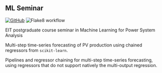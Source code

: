 ## ML Seminar

[![GitHub](https://img.shields.io/github/license/sarajcev/Seminar)](./LICENSE)
![Flake8 workflow](https://github.com/sarajcev/Seminar/actions/workflows/python-app.yml/badge.svg)

EIT postgraduate course seminar in Machine Learning for Power System Analysis

Multi-step time-series forecasting of PV production using chained regressors from `scikit-learn`. 

Pipelines and regressor chaining for multi-step time-series forecasting, using regressors that do not 
support natively the multi-output regression. 
